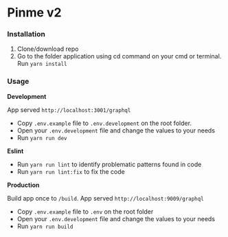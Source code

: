 # Pinme v2

### Installation

1. Clone/download repo
2. Go to the folder application using cd command on your cmd or terminal. Run `yarn install`

### Usage

**Development**

App served `http://localhost:3001/graphql`

- Copy `.env.example` file to `.env.development` on the root folder.
- Open your `.env.development` file and change the values to your needs
- Run `yarn run dev`

**Eslint**
- Run `yarn run lint` to identify problematic patterns found in code
- Run `yarn run lint:fix` to fix the code

**Production**

Build app once to `/build`. App served `http://localhost:9009/graphql`

- Copy `.env.example` file to `.env` on the root folder
- Open your `.env.development` file and change the values to your needs
- Run `yarn run build`
